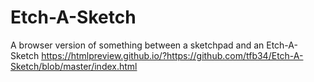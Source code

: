 # Etch-A-Sketch
A browser version of something between a sketchpad and an Etch-A-Sketch
https://htmlpreview.github.io/?https://github.com/tfb34/Etch-A-Sketch/blob/master/index.html
